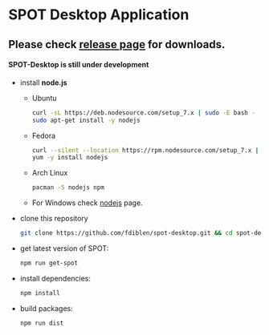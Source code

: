 # SPOT Desktop Application

## Please check [release page](https://github.com/fdiblen/spot-desktop-app/releases) for downloads.

#### **SPOT-Desktop is still under development**

* install **node.js**
  - Ubuntu
    ```bash
    curl -sL https://deb.nodesource.com/setup_7.x | sudo -E bash -
    sudo apt-get install -y nodejs
    ```
  - Fedora
    ```bash
    curl --silent --location https://rpm.nodesource.com/setup_7.x | bash -
    yum -y install nodejs
    ```
  - Arch Linux
    ```bash
    pacman -S nodejs npm
    ```

  - For Windows check [nodejs](https://nodejs.org/en/download/package-manager/#windows) page.


* clone this repository
  ```bash
  git clone https://github.com/fdiblen/spot-desktop.git && cd spot-desktop
  ```

* get latest version of SPOT:
  ```bash
  npm run get-spot
  ```

* install dependencies:
  ```bash
  npm install
  ```

* build packages:
  ```bash
  npm run dist
  ```
